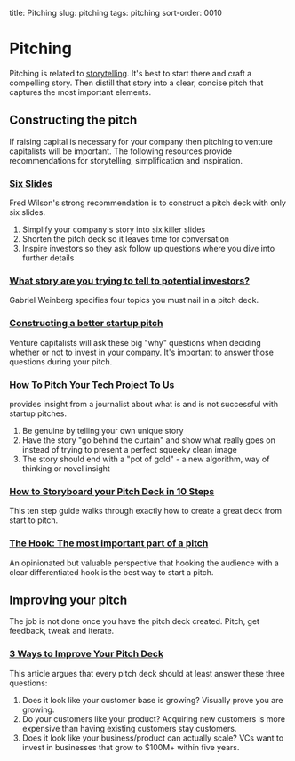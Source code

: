 title: Pitching
slug: pitching
tags: pitching
sort-order: 0010

# Pitching
Pitching is related to [storytelling](/storytelling.html). It's best to
start there and craft a compelling story. Then distill that story into a
clear, concise pitch that captures the most important elements.

## Constructing the pitch
If raising capital is necessary for your company then pitching to venture 
capitalists will be important. The following resources provide recommendations
for storytelling, simplification and inspiration.


### [Six Slides](http://avc.com/2010/06/six-slides/) 
Fred Wilson's strong recommendation is to construct a pitch deck with only 
six slides. 

  1. Simplify your company's story into six killer slides
  1. Shorten the pitch deck so it leaves time for conversation
  1. Inspire investors so they ask follow up questions where you dive into
     further details


### [What story are you trying to tell to potential investors?](http://www.gabrielweinberg.com/blog/2011/09/what-story-are-you-trying-to-tell-to-potential-investors.html)
Gabriel Weinberg specifies four topics you must nail in a pitch deck.


### [Constructing a better startup pitch](http://www.gabrielweinberg.com/blog/2013/04/when-im-thinking-about-investing.html) 
Venture capitalists will ask these big "why" questions when deciding whether 
or not to invest in your company. It's important to answer those questions 
during your pitch.


### [How To Pitch Your Tech Project To Us](http://www.fastcolabs.com/3007530/open-company/how-pitch-your-tech-project-us-and-everyone-else)
  provides insight from a journalist about what is and is not successful
  with startup pitches.

  1. Be genuine by telling your own unique story
  1. Have the story "go behind the curtain" and show what really goes on
     instead of trying to present a perfect squeeky clean image
  1. The story should end with a "pot of gold" - a new algorithm, way of 
     thinking or novel insight


### [How to Storyboard your Pitch Deck in 10 Steps](http://www.quora.com/Brendan-Baker/Posts/Startups-How-to-Storyboard-your-Pitch-Deck-in-10-Steps)
This ten step guide walks through exactly how to create a great deck
from start to pitch.


### [The Hook: The most important part of a pitch](http://www.thisisgoingtobebig.com/blog/2013/7/18/the-hook-the-most-important-part-of-a-pitch.html)
An opinionated but valuable perspective that hooking the audience with a 
clear differentiated hook is the best way to start a pitch.


## Improving your pitch
The job is not done once you have the pitch deck created. Pitch, get feedback,
tweak and iterate.

### [3 Ways to Improve Your Pitch Deck](http://nibletz.com/2013/07/16/3-ways-improve-startups-pitch-deck/)
This article argues that every pitch deck should at least answer these three
questions:

  1. Does it look like your customer base is growing? Visually prove you are
     growing.
  1. Do your customers like your product? Acquiring new customers is more
     expensive than having existing customers stay customers.
  1. Does it look like your business/product can actually scale? VCs want
     to invest in businesses that grow to $100M+ within five years.

